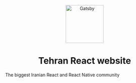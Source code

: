 <p align="center">
  <a href="https://www.gatsbyjs.org">
    <img alt="Gatsby" src="https://tehranreact.ir/public/logo.svg" width="120" />
  </a>
</p>
<h1 align="center">
  Tehran React website
</h1>
<p>The biggest Iranian React and React Native community</p>

